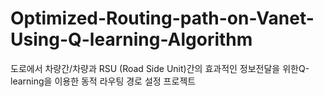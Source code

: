 # Optimized-Routing-path-on-Vanet-Using-Q-learning-Algorithm
도로에서 차량간/차량과 RSU (Road Side Unit)간의 효과적인 정보전달을 위한Q-learning을 이용한 동적 라우팅 경로 설정 프로젝트
